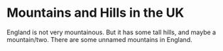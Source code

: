 Mountains and Hills in the UK
==============
England is not very mountainous.
But it has some tall hills, and maybe a mountain/two.
There are some unnamed mountains in England.
